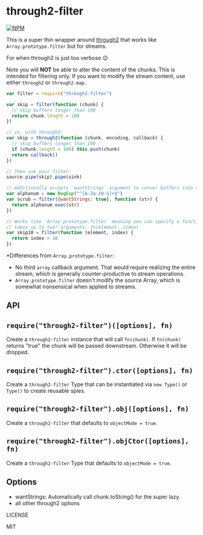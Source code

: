 through2-filter
=

[![NPM](https://nodei.co/npm/through2-filter.png)](https://nodei.co/npm/through2-filter/)

This is a super thin wrapper around [through2](http://npm.im/through2) that works like `Array.prototype.filter` but for streams.

For when through2 is just too verbose :wink:

Note you will **NOT** be able to alter the content of the chunks. This is intended for filtering only. If you want to modify the stream content, use either `through2` or `through2-map`.

```js
var filter = require("through2-filter")

var skip = filter(function (chunk) {
  // skip buffers longer than 100
  return chunk.length < 100
})

// vs. with through2:
var skip = through2(function (chunk, encoding, callback) {
  // skip buffers longer than 100
  if (chunk.length < 100) this.push(chunk)
  return callback()
})

// Then use your filter:
source.pipe(skip).pipe(sink)

// Additionally accepts `wantStrings` argument to conver buffers into strings
var alphanum = new RegExp("^[A-Za-z0-1]+$")
var scrub = filter({wantStrings: true}, function (str) {
  return alphanum.exec(str)
})

// Works like `Array.prototype.filter` meaning you can specify a function that
// takes up to two* arguments: fn(element, index)
var skip10 = filter(function (element, index) {
  return index > 10
})
```

*Differences from `Array.prototype.filter`:
  * No third `array` callback argument. That would require realizing the entire stream, which is generally counter-productive to stream operations.
  * `Array.prototype.filter` doesn't modify the source Array, which is somewhat nonsensical when applied to streams.

API
---

`require("through2-filter")([options], fn)`
---

Create a `through2-filter` instance that will call `fn(chunk)`. If `fn(chunk)` returns "true" the chunk will be passed downstream. Otherwise it will be dropped.

`require("through2-filter").ctor([options], fn)`
---

Create a `through2-filter` Type that can be instantiated via `new Type()` or `Type()` to create reusable spies.

`require("through2-filter").obj([options], fn)`
---

Create a `through2-filter` that defaults to `objectMode = true`.

`require("through2-filter").objCtor([options], fn)`
---

Create a `through2-filter` Type that defaults to `objectMode = true`.

Options
-------

  * wantStrings: Automatically call chunk.toString() for the super lazy.
  * all other through2 options

LICENSE


MIT
